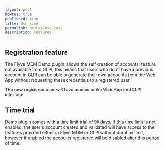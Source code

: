 ```yaml
---
layout: post
howtos: true
published: true
title: Use case
permalink: howtos/use-case
description: Features
---
```


## Registration feature

The Flyve MDM Demo plugin, allows the self creation of accounts, feature not available from GLPI, this means that users who don't have a previous account in GLPI can be able to generate their own accounts from the Web App without requesting these credentials to a registered user.

The new registered user will have access to the Web App and GLPI interface.

## Time trial

Demo plugin comes with a time limit trial of 90 days, if this time limit is not enabled, the user's account created and validated will have access to the features provided either in Flyve MDM or GLPI without duration limit, however if enabled the accounts registered will be disabled after this period of time.